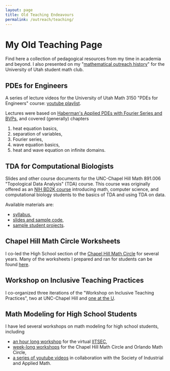 ```yaml
---
layout: page
title: Old Teaching Endeavours
permalink: /outreach/teaching/
---
```


# My Old Teaching Page

Find here a collection of pedagogical resources from my time in academia and beyond. I also presented on my "[mathematical outreach history](https://docs.google.com/presentation/d/11_8vI2DWcHWO4Vqi2XO9bsScoX3W5yS8vOdP-Ff7mhc/edit?usp=sharing)" for the University of Utah student math club.

## PDEs for Engineers

A series of lecture videos for the University of Utah Math 3150 "PDEs for Engineers" course: [youtube playlist](https://www.youtube.com/playlist?list=PLWPYPlMSEPxjSeKAlzY_3DlZUytAsmTdX).

Lectures were based on [Haberman's Applied PDEs with Fourier Series and BVPs](https://www.pearson.com/en-us/subject-catalog/p/applied-partial-differential-equations-with-fourier-series-and-boundary-value-problems-classic-version/P200000006203/9780137549702), and covered (generally) chapters
1. heat equation basics,
2. separation of variables,
3. Fourier series, 
4. wave equation basics,
10. heat and wave equation on infinite domains.



## TDA for Computational Biologists

Slides and other course documents for the UNC-Chapel Hill Math 891.006 "Topological Data Analysis" (TDA) course. This course was originally offered as an [NIH BD2K course](https://bd2k.web.unc.edu/2020-topological-data-analysis-math891-006/) introducing math, computer science, and computational biology students to the basics of TDA and using TDA on data.

Available materials are:
- [syllabus](https://drive.google.com/file/d/1CRLzsVHslJFgI6gnnpKtCjQKiVyxVo_X/view?usp=sharing),
- [slides and sample code](https://drive.google.com/drive/folders/1tXWmKDvdMPtxNR0-k1A-GnoTJpJI52BR?usp=sharing),
- [sample student projects](https://drive.google.com/drive/folders/1AbYkztbUm_j590PV_dsv3yKCoTzBBas-?usp=sharing).



## Chapel Hill Math Circle Worksheets

I co-led the High School section of the [Chapel Hill Math Circle](https://chapelhillmathcircle.org) for several years. Many of the worksheets I prepared and ran for students can be found [here](https://drive.google.com/file/d/1GLcWVmLMuP-TzpdxpMAD54R35nAA7DPR/view).



## Workshop on Inclusive Teaching Practices

I co-organized three iterations of the "Workshop on Inclusive Teaching Practices", two at UNC-Chapel Hill and [one at the U](https://www.math.utah.edu/equity-diversity/inclusive_teaching_practices_workshop.php).



## Math Modeling for High School Students

I have led several workshops on math modeling for high school students, including
- [an hour long workshop](https://docs.google.com/presentation/d/19eRElOdS-sQasgTJUmwNIje0-Ujr9IX5gG0NulzLhto/edit?usp=sharing) for the virtual [IITSEC](https://www.iitsec.org),
- [week-long workshops](https://drive.google.com/drive/folders/1lELbHa8z1TubcvJmLlv-aBjntzB9DtVM?usp=sharing) for the Chapel Hill Math Circle and Orlando Math Circle,
- [a series of youtube videos](https://www.youtube.com/playlist?list=PLf_ipOSbWC87csMGb7Si8g6Rk_tjaPJ_K) in collaboration with the Society of Industrial and Applied Math.